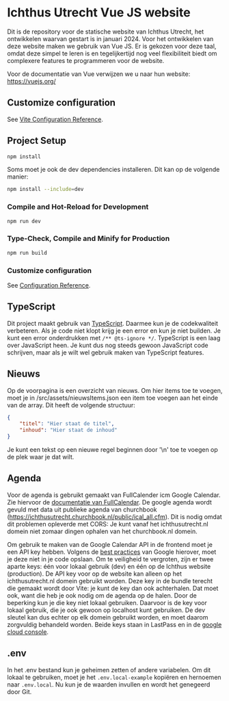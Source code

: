 # Ichthus Utrecht Vue JS website
Dit is de repository voor de statische website van Ichthus Utrecht, het ontwikkelen waarvan gestart is in januari 2024. Voor het ontwikkelen van deze website maken we gebruik van Vue JS. Er is gekozen voor deze taal, omdat deze simpel te leren is en tegelijkertijd nog veel flexibiliteit biedt om complexere features te programmeren voor de website.

Voor de documentatie van Vue verwijzen we u naar hun website: https://vuejs.org/

## Customize configuration

See [Vite Configuration Reference](https://vitejs.dev/config/).

## Project Setup

```sh
npm install
```

Soms moet je ook de dev dependencies installeren. Dit kan op de volgende manier:
```sh
npm install --include=dev
```

### Compile and Hot-Reload for Development

```sh
npm run dev
```

### Type-Check, Compile and Minify for Production

```sh
npm run build
```

### Customize configuration
See [Configuration Reference](https://cli.vuejs.org/config/).

## TypeScript
Dit project maakt gebruik van [TypeScript](https://www.typescriptlang.org/). Daarmee kun je de codekwaliteit verbeteren. Als je code niet klopt krijg je een error en kun je niet builden. Je kunt een error onderdrukken met `/** @ts-ignore */`. TypeScript is een laag over JavaScript heen. Je kunt dus nog steeds gewoon JavaScript code schrijven, maar als je wilt wel gebruik maken van TypeScript features.

## Nieuws
Op de voorpagina is een overzicht van nieuws. Om hier items toe te voegen, moet je in /src/assets/nieuwsItems.json een item toe voegen aan het einde van de array. Dit heeft de volgende structuur:
```json
{
    "titel": "Hier staat de titel",
    "inhoud": "Hier staat de inhoud"
}
```

Je kunt een tekst op een nieuwe regel beginnen door '\n' toe te voegen op de plek waar je dat wilt.

## Agenda
Voor de agenda is gebruikt gemaakt van FullCalender icm Google Calendar. Zie hiervoor de [documentatie van FullCalendar](https://fullcalendar.io/docs/google-calendar). De google agenda wordt gevuld met data uit publieke agenda van churchbook (https://ichthusutrecht.churchbook.nl/public/ical_all.cfm). Dit is nodig omdat dit problemen opleverde met CORS: Je kunt vanaf het ichthusutrecht.nl domein niet zomaar dingen ophalen van het churchbook.nl domein. 

Om gebruik te maken van de Google Calendar API in de frontend moet je een API key hebben. Volgens de [best practices](https://cloud.google.com/docs/authentication/api-keys-best-practices) van Google hierover, moet je deze niet in je code opslaan. Om te veiligheid te vergroten, zijn er twee aparte keys: één voor lokaal gebruik (dev) en één op de Ichthus website (production). De API key voor op de website kan alleen op het ichthusutrecht.nl domein gebruikt worden. Deze key in de bundle terecht die gemaakt wordt door Vite: je kunt de key dan ook achterhalen. Dat moet ook, want die heb je ook nodig om de agenda op de halen. Door de beperking kun je die key niet lokaal gebruiken. Daarvoor is de key voor lokaal gebruik, die je ook gewoon op localhost kunt gebruiken. De dev sleutel kan dus echter op elk domein gebruikt worden, en moet daarom zorgvuldig behandeld worden. Beide keys staan in LastPass en in de [google cloud console](console.cloud.google.com).

## .env
In het .env bestand kun je geheimen zetten of andere variabelen. Om dit lokaal te gebruiken, moet je het `.env.local-example` kopiëren en hernoemen naar `.env.local`. Nu kun je de waarden invullen en wordt het genegeerd door Git.
